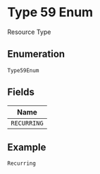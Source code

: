 
# Type 59 Enum

Resource Type

## Enumeration

`Type59Enum`

## Fields

| Name |
|  --- |
| `RECURRING` |

## Example

```
Recurring
```

